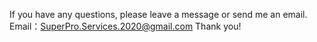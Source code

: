 If you have any questions, please leave a message or send me an email.
Email：SuperPro.Services.2020@gmail.com
Thank you!
